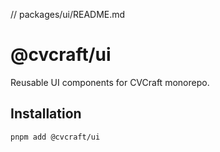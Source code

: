 // packages/ui/README.md
# @cvcraft/ui

Reusable UI components for CVCraft monorepo.

## Installation

```bash
pnpm add @cvcraft/ui